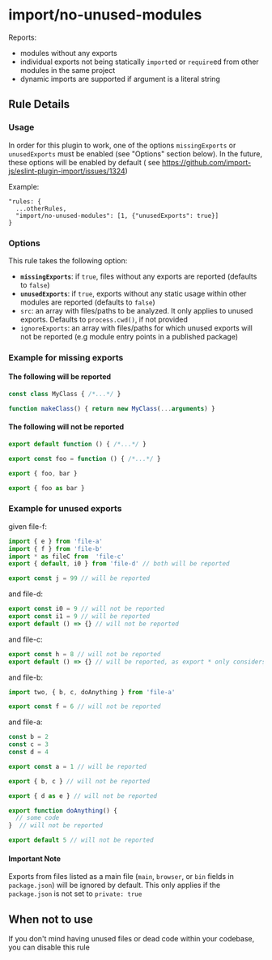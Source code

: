 # import/no-unused-modules

Reports:

- modules without any exports
- individual exports not being statically `import`ed or `require`ed from other modules in the same project
- dynamic imports are supported if argument is a literal string

## Rule Details

### Usage

In order for this plugin to work, one of the options `missingExports` or `unusedExports` must be enabled (see "Options"
section below). In the future, these options will be enabled by default (
see https://github.com/import-js/eslint-plugin-import/issues/1324)

Example:

```
"rules: {
  ...otherRules,
  "import/no-unused-modules": [1, {"unusedExports": true}]
}
```

### Options

This rule takes the following option:

- **`missingExports`**: if `true`, files without any exports are reported (defaults to `false`)
- **`unusedExports`**: if `true`, exports without any static usage within other modules are reported (defaults
  to `false`)
- `src`: an array with files/paths to be analyzed. It only applies to unused exports. Defaults to `process.cwd()`, if
  not provided
- `ignoreExports`: an array with files/paths for which unused exports will not be reported (e.g module entry points in a
  published package)

### Example for missing exports

#### The following will be reported

```js
const class MyClass { /*...*/ }

function makeClass() { return new MyClass(...arguments) }
```

#### The following will not be reported

```js
export default function () { /*...*/ }
```

```js
export const foo = function () { /*...*/ }
```

```js
export { foo, bar }
```

```js
export { foo as bar }
```

### Example for unused exports

given file-f:

```js
import { e } from 'file-a'
import { f } from 'file-b'
import * as fileC from  'file-c'
export { default, i0 } from 'file-d' // both will be reported

export const j = 99 // will be reported
```

and file-d:

```js
export const i0 = 9 // will not be reported
export const i1 = 9 // will be reported
export default () => {} // will not be reported
```

and file-c:

```js
export const h = 8 // will not be reported
export default () => {} // will be reported, as export * only considers named exports and ignores default exports
```

and file-b:

```js
import two, { b, c, doAnything } from 'file-a'

export const f = 6 // will not be reported
```

and file-a:

```js
const b = 2
const c = 3
const d = 4

export const a = 1 // will be reported

export { b, c } // will not be reported

export { d as e } // will not be reported

export function doAnything() {
  // some code
}  // will not be reported

export default 5 // will not be reported
```

#### Important Note

Exports from files listed as a main file (`main`, `browser`, or `bin` fields in `package.json`) will be ignored by
default. This only applies if the `package.json` is not set to `private: true`

## When not to use

If you don't mind having unused files or dead code within your codebase, you can disable this rule
